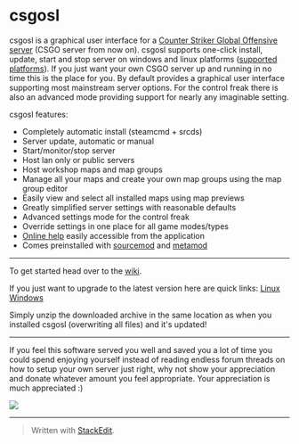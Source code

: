 # csgosl

csgosl is a graphical user interface for a [Counter Striker Global Offensive server](https://developer.valvesoftware.com/wiki/Counter-Strike:_Global_Offensive_Dedicated_Servers) (CSGO server from now on).  csgosl supports one-click install, update, start and stop server on windows and linux platforms ([supported platforms](https://github.com/lenosisnickerboa/csgosl/wiki/Platform-support)). If you just want your own CSGO server up and running in no time this is the place for you. By default provides a graphical user interface supporting most mainstream server options. For the control freak there is also an advanced mode providing support for nearly any imaginable setting.

csgosl features:

* Completely automatic install (steamcmd + srcds)
* Server update, automatic or manual
* Start/monitor/stop server
* Host lan only or public servers
* Host workshop maps and map groups 
* Manage all your maps and create your own map groups using the map group editor
* Easily view and select all installed maps using map previews
* Greatly simplified server settings with reasonable defaults 
* Advanced settings mode for the control freak
* Override settings in one place for all game modes/types
* [Online help](https://github.com/lenosisnickerboa/csgosl/wiki/csgosl-online-help) easily accessible from the application
* Comes preinstalled with [sourcemod](https://www.sourcemod.net/) and [metamod](https://www.metamodsource.net/)


----------

To get started head over to the [wiki](https://github.com/lenosisnickerboa/csgosl/wiki).

If you just want to upgrade to the latest version here are quick links: [Linux](https://github.com/lenosisnickerboa/csgosl/releases/download/v1.0/csgosl-linux.zip) [Windows](https://github.com/lenosisnickerboa/csgosl/releases/download/v1.0/csgosl-windows.zip)

Simply unzip the downloaded archive in the same location as when you installed csgosl (overwriting all files) and it's updated!

----------


If you feel this software served you well and saved  you a lot of time you could spend enjoying yourself instead of reading endless forum threads on how to setup your own server just right, why not show your appreciation and donate whatever amount you feel appropriate. Your appreciation is much appreciated :)

[![](https://camo.githubusercontent.com/f896f7d176663a1559376bb56aac4bdbbbe85ed1/68747470733a2f2f7777772e70617970616c6f626a656374732e636f6d2f656e5f55532f692f62746e2f62746e5f646f6e61746543435f4c472e676966)](https://www.paypal.com/cgi-bin/webscr?cmd=_s-xclick&hosted_button_id=NESCKT8B4C638)


----------


> Written with [StackEdit](https://stackedit.io/).